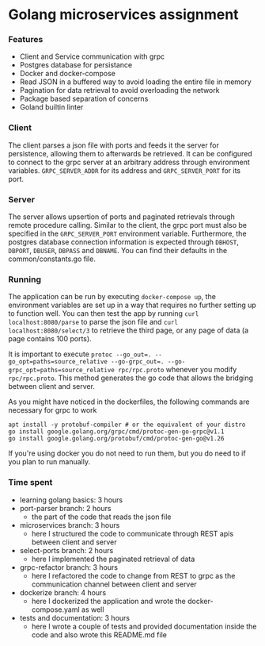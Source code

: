 # Golang microservices assignment

### Features
- Client and Service communication with grpc
- Postgres database for persistance
- Docker and docker-compose
- Read JSON in a buffered way to avoid loading the entire file in memory
- Pagination for data retrieval to avoid overloading the network
- Package based separation of concerns
- Goland builtin linter

### Client
The client parses a json file with ports and feeds it the server for persistence, allowing them to afterwards be retrieved. It can be configured to connect to the grpc server at an arbitrary address through environment variables. `GRPC_SERVER_ADDR` for its address and `GRPC_SERVER_PORT` for its port.

### Server
The server allows upsertion of ports and paginated retrievals through remote procedure calling. Similar to the client, the grpc port must also be specified in the `GRPC_SERVER_PORT` environment variable. Furthermore, the postgres database connection information is expected through `DBHOST`, `DBPORT`, `DBUSER`, `DBPASS` and `DBNAME`. You can find their defaults in the common/constants.go file. 

### Running
The application can be run by executing `docker-compose up`, the environment variables are set up in a way that requires no further setting up to function well. You can then test the app by running `curl localhost:8080/parse` to parse the json file and `curl localhost:8080/select/3` to retrieve the third page, or any page of data (a page contains 100 ports).

It is important to execute `protoc --go_out=. --go_opt=paths=source_relative --go-grpc_out=. --go-grpc_opt=paths=source_relative rpc/rpc.proto` whenever you modify `rpc/rpc.proto`. This method generates the go code that allows the bridging between client and server.

As you might have noticed in the dockerfiles, the following commands are necessary for grpc to work
```
apt install -y protobuf-compiler # or the equivalent of your distro
go install google.golang.org/grpc/cmd/protoc-gen-go-grpc@v1.1
go install google.golang.org/protobuf/cmd/protoc-gen-go@v1.26
```

If you're using docker you do not need to run them, but you do need to if you plan to run manually.

### Time spent
- learning golang basics: 3 hours
- port-parser branch: 2 hours
  - the part of the code that reads the json file
- microservices branch: 3 hours
  - here I structured the code to communicate through REST apis between client and server
- select-ports branch: 2 hours
  - here I implemented the paginated retrieval of data
- grpc-refactor branch: 3 hours
  - here I refactored the code to change from REST to grpc as the communication channel between client and server
- dockerize branch: 4 hours
  - here I dockerized the application and wrote the docker-compose.yaml as well
- tests and documentation: 3 hours
  - here I wrote a couple of tests and provided documentation inside the code and also wrote this README.md file